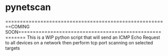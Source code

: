 # pynetscan
========================================================COMING SOON========================================================
This is a WIP python script that will send an ICMP Echo Request to all devices on a network then perform tcp port scanning on selected targets
